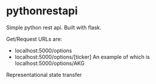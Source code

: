 # pythonrestapi

Simple python rest api. Built with flask.

Get/Request URLs are: 
- localhost:5000/options
- localhost:5000/options/[ticker] An example of which is localhost:5000/options/AKG

Representational state transfer

